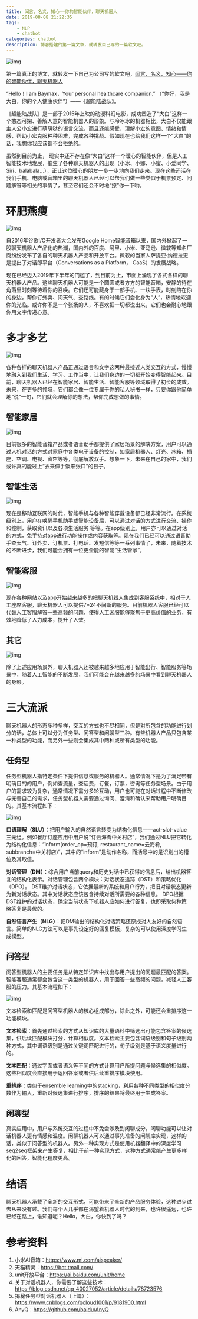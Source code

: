 ```yaml
---
title: 闻言、名义、知心——你的智能伙伴，聊天机器人 
date: 2019-08-08 21:22:35
tags:
    - NLP
    - chatbot
categories: chatbot
description: 博客搭建的第一篇文章，就转发自己写的一篇软文吧。
---
```


![img](baymax.gif)   

第一篇真正的博文，就转发一下自己为公司写的软文吧，[闻言、名义、知心——你的智能伙伴，聊天机器人](https://mp.weixin.qq.com/s/2t0Kmxw8XVgB3V2cHSBOmg)

“Hello！I am Baymax，Your personal healthcare companion.” （“你好，我是大白，你的个人健康伙伴”）——《超能陆战队》。

《超能陆战队》是一部于2015年上映的动漫科幻电影，成功塑造了“大白”这样一个憨态可掬、善解人意的智能机器人的形象。与冷冰冰的机器相比，大白不仅能跟主人公小宏进行萌萌哒的语言交流，而且还能感受、理解小宏的意图、情绪和情感，帮助小宏克服种种困难，完成各种挑战。假如现在也给我们这样一个“大白”的话，我想你我应该都不会拒绝的。

虽然到目前为止， 现实中还不存在像“大白”这样一个暖心的智能伙伴，但是人工智能技术地发展，催生了各种聊天机器人的出现（小冰、小娜、小蜜、小爱同学、Siri、balabala...），正让这位暖心的朋友一步一步地向我们走来。现在这些还活在我们手机、电脑或音箱里的聊天机器人已经可以帮我们做一些类似于机票预定、问题解答等相关的事情了，甚至它们还会不时地“撩”你一下哟。

# 环肥燕瘦

![img](hfys.jpg)

自2016年谷歌I/O开发者大会发布Google Home智能音箱以来，国内外掀起了一股聊天机器人产品化的热潮，国内外的百度、阿里、小米、亚马逊、微软等知名厂商纷纷发布了各自的聊天机器人产品和开放平台。微软的当家人萨提亚·纳德拉更是提出了对话即平台（Conversations as a Platform， CaaS）的发展战略。

现在已经迈入2019年下半年的门槛了，到目前为止，市面上涌现了各式各样的聊天机器人产品。这些聊天机器人可能是一个圆圆或者方方的智能音箱，安静的待在角落里时刻等待着你的召唤。它们还可能藏身于一部手机、一块手表，时刻陪在你的身边，帮你订外卖、问天气、查路线。有的时候它们会化身为“人”，热情地欢迎你的光临。或许你不是一个张扬的人，不喜欢把一切都说出来，它们也会耐心地跟你用文字传递心意。

# 多才多艺

![img](dcdy.jpg)

各种各样的聊天机器人产品正通过语言和文字这两种最接近人类交互的方式，慢慢地融入到我们生活、学习、工作当中，让我们身边的一切都开始变得智能起来。目前，聊天机器人已经在智能家居、智能生活、智能客服等领域取得了初步的成效。未来，在更多的领域，它们都会像一位专属于你的私人秘书一样，只要你跟他简单地“说”一句，它们就会理解你的想法，帮你完成想做的事情。

## 智能家居

![img](znjj.png)

目前很多的智能音箱产品或者语音助手都提供了家居场景的解决方案，用户可以通过人机对话的方式对家庭中各类电子设备的控制，如家居机器人、灯光、冰箱、插座、空调、电视、窗帘等等，彻底解放双手。想象一下，未来在自己的家中，我们或许真的能过上“衣来伸手饭来张口”的日子。

## 智能生活

![img](znsh.jpg)

现在是移动互联网的时代，智能手机与各种智能穿戴设备都已经非常流行。在系统级别上，用户在唤醒手机助手或智能设备后，可以通过对话的方式进行交流、操作和控制，获取资讯以及各项生活服务	等等。在app级别上，用户亦可以通过对话的方式，免手持对app进行功能操作或内容获取等。现在我们已经可以通过语音助手查天气、订外卖、订机票、打电话、发短信等等一系列事情了，未来，随着技术的不断进步，我们可能会拥有一位更全能的智能“生活管家”。

## 智能客服

![img](znkf.png)

现在各种网站以及app开始越来越多的把聊天机器人集成到客服系统中，相对于人工座席客服，聊天机器人可以提供7*24不间断的服务。目前机器人客服已经可以代替人工客服解答一些高频的问题，使得人工客服能够聚焦于更高价值的业务，有效地降低了人力成本，提升了人效。

## 其它

![img](qita.png)

除了上述应用场景外，聊天机器人还被越来越多地应用于智能出行、智能服务等场景中，随着人工智能的不断发展，我们可能会在越来越多的场景中看到聊天机器人的身影。


# 三大流派

聊天机器人的形态多种多样，交互的方式也不尽相同，但是对所包含的功能进行划分的话，总体上可以分为任务型、问答型和闲聊型三种。有些机器人产品只包含某一种类型的功能，而另外一些则会集成其中两种或所有类型的功能。

## 任务型

任务型机器人指特定条件下提供信息或服务的机器人。通常情况下是为了满足带有明确目的的用户，例如查流量，查话费，订餐，订票，咨询等任务型场景。由于用户的需求较为复杂，通常情况下需分多轮互动，用户也可能在对话过程中不断修改与完善自己的需求，任务型机器人需要通过询问、澄清和确认来帮助用户明确目的。其基本流程如下：

![img](renwu.png)

**口语理解（SLU）**：把用户输入的自然语言转变为结构化信息——act-slot-value三元组。例如餐厅订座应用中用户说“订云海肴中关村店”，我们通过NLU把它转化为结构化信息：“inform(order_op=预订, restaurant_name=云海肴, subbranch=中关村店)”，其中的“inform”是动作名称，而括号中的是识别出的槽位及其取值。 

**对话管理（DM）**：综合用户当前query和历史对话中已获得的信息后，给出机器答复的结构化表示。对话管理包含两个模块：对话状态追踪（DST）和策略优化（DPO）。 DST维护对话状态，它依据最新的系统和用户行为，把旧对话状态更新为新对话状态。其中对话状态应该包含持续对话所需要的各种信息。 DPO根据DST维护的对话状态，确定当前状态下机器人应如何进行答复，也即采取何种策略答复是最优的。

**自然语言产生（NLG）**：把DM输出的结构化对话策略还原成对人友好的自然语言。简单的NLG方法可以是事先设定好的回复模板，复杂的可以使用深度学习生成模型。

## 问答型

问答型机器人的主要任务是从特定知识库中找出与用户提出的问题最匹配的答案。智能客服通常都会包含这一类型的机器人，用于回答一些高频的问题，减轻人工客服的压力。其基本流程如下：

![img](renwu.png)

文本检索和匹配是问答型机器人的核心组成部分，除此之外，可能还会重排序这一功能模块。

**文本检索**：首先通过检索的方式从知识库的大量语料中筛选出可能包含答案的候选集，供后续匹配模块打分，计算相似度。文本检索主要包含词语级别和句子级别两种方式，其中词语级别是通过关键词匹配进行的，句子级别是基于语义度量进行的。

**文本匹配**：通过字面或者语义等不同的方式计算用户所提问题与候选集的相似度。这些相似度会直接用于返回答案或者供后续重排序模块使用。

**重排序**：类似于ensemble learning中的stacking，利用各种不同类型的相似度分数作为输入，重新对候选集进行排序，排序的结果将最终用于生成答案。

## 闲聊型

真实应用中，用户与系统交互的过程中不免会涉及到闲聊成分。闲聊功能可以让对话机器人更有情感和温度。闲聊机器人可以通过事先准备的闲聊库实现，这样的话，类似于问答型的机器人。另外一种实现方式是使用机器翻译中的深度学习seq2seq框架来产生答复，相比于前一种实现方式，这种方式通常能产生更多样化的回答，智能化程度更高。

# 结语

聊天机器人承载了全新的交互形式，可能带来了全新的产品服务体验，这种进步过去从来没有过。我们每个人几乎都在渴望着机器人时代的到来，也许很遥远，也许已经在路上，谁知道呢？Hello，大白，你快到了吗？

# 参考资料

1. 小米AI音箱：https://www.mi.com/aispeaker/
1. 天猫精灵：https://bot.tmall.com/
1. unit开放平台：https://ai.baidu.com/unit/home
1. 关于对话机器人，你需要了解这些技术：https://blog.csdn.net/qq_40027052/article/details/78723576
1. 揭秘任务型对话机器人（上篇）：https://www.cnblogs.com/qcloud1001/p/9181900.html
1. AnyQ：https://github.com/baidu/AnyQ